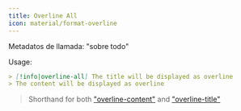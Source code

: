 ```yaml
---
title: Overline All
icon: material/format-overline
---
```


Metadatos de llamada: "sobre todo"

Usage:

```md
> [!info|overline-all] The title will be displayed as overline
> The content will be displayed as overline
```
> Shorthand for both ["overline-content"](../content-styling/page-11.md)
> and ["overline-title"](../title-styling/page-21.md)

